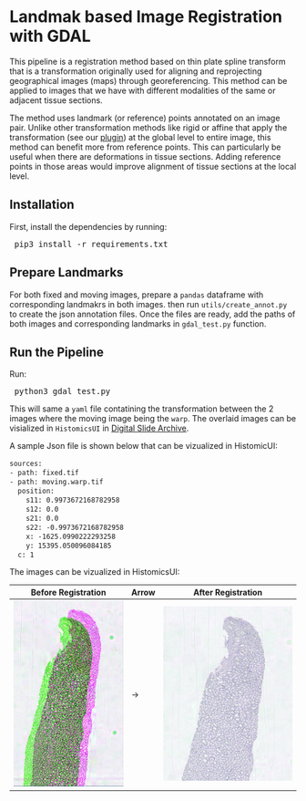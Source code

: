 # Landmak based Image Registration with GDAL

This pipeline is a registration method based on thin plate spline transform that is a transformation originally used for aligning and reprojecting geographical images (maps) through georeferencing. This method can be applied to images that we have with different modalities of the same or adjacent tissue sections.
 
The method uses landmark (or reference) points annotated on an image pair. Unlike other transformation methods like rigid or affine that apply the transformation (see our [plugin](https://github.com/SarderLab/register-images)) at the global level to entire image, this method can benefit more from reference points. This can particularly be useful when there are deformations in tissue sections. Adding reference points in those areas would improve alignment of tissue sections at the local level.

## Installation

First, install the dependencies by running:

<pre> pip3 install -r requirements.txt </pre>

## Prepare Landmarks

For both fixed and moving images, prepare a `pandas` dataframe with corresponding landmakrs in both images. then run  `utils/create_annot.py` to create the json annotation files. Once the files are ready, add the paths of both images and corresponding landmarks in `gdal_test.py` function.

## Run the Pipeline

Run:

<pre> python3 gdal_test.py </pre>

This will same a `yaml` file contatining the transformation between the 2 images where the moving image being the `warp`. The overlaid images can be visialized in `HistomicsUI` in [Digital Slide Archive](https://athena.rc.ufl.edu/).

A sample Json file is shown below that can be vizualized in HistomicUI:
```
sources:
- path: fixed.tif
- path: moving.warp.tif
  position:
    s11: 0.9973672168782958
    s12: 0.0
    s21: 0.0
    s22: -0.9973672168782958
    x: -1625.0990222293258
    y: 15395.050096084185
  c: 1
```

The images can be vizualized in HistomicsUI:


| Before Registration         | Arrow | After Registration        |
|-----------------|-------|-----------------|
| ![Image 1](images/before.PNG) | →     | ![Image 2](images/after.PNG) |



